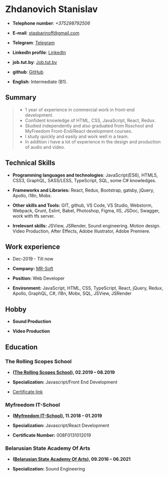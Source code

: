 # Zhdanovich Stanislav

- **Telephone number**: _+375298792506_

- **E-mail**: [stasbarinoff@gmail.com](stasbarinoff@gmail.com)

- **Telegram**: [Telegram](https://t.me/stasbarinoff)

- **LinkedIn profile**: [LinkedIn](https://www.linkedin.com/in/stanislav-zhdanovich/)

- **job.tut.by**: [Job.tut.by](https://jobs.tut.by/resume/e29ad211ff0759e1090039ed1f42795a6e5267)

- **github**: [GitHub](https://github.com/Stassras)

- **English**: Intermediate (B1).

## Summary

> - 1 year of experience in commercial work in front-end development. 
> - Сonfident knowledge of HTML, CSS, JavaScript, React, Redux. 
> - Studied independently and also graduated from Rsschool and MyFreedom Front-End/React development courses. 
> - I study quickly and easily and work well in a team. 
> - In addition i have a lot of experience in the design and production of audio and video.

## Technical Skills

- **Programming languages and technologies**: JavaScript(ES6), HTML5, CSS3, GraphQL, SASS/LESS, TypeScript, SQL, some C# knowledges.

- **Frameworks and Libraries:** React, Redux, Bootstrap, gatsby, jQuery, Apollo, i18n, Mobx.

- **Other skills and Tools:** GIT, github, VS Code, VS Studio, Webstorm, Webpack, Grunt, Eslint, Babel, Photoshop, Figma, IIS, JSDoc, Swagger, work with tfs server.

- **Irrelevant skills:** JSView, JSRender, Sound engineering. Motion design. Video Production, After Effects, Adobe Illustrator, Adobe Premiere.

## Work experience  

- Dec-2019 - Till now  

- **Company:** [MR-Soft](https://www.mrsoft.by/) 

- **Position:** Web Developer  

- **Environment:** JavaScript, HTML, CSS, TypeScript, React, jQuery, Redux, Apollo, GraphQL, C#, i18n, Mobx, SQL, JSView, JSRender

## Hobby

- **Sound Production**

- **Video Production**

## Education

### The Rolling Scopes School

- **([The Rolling Scopes School](https://school.rollingscopes.com/)), 02.2019 – 08.2019**

- **Specialization:** Javascript/Front End Development

- [Certificate link](https://app.rs.school/certificate/92eb5q8q)

### Myfreedom IT-School

- **([Myfreedom IT-School](https://myfreedom.by/)), 11.2018 – 01.2019**

- **Specialization:** Javascript/React Development

- **Certificate Number:** 008F0131012019

### Belarusian State Academy Of Arts

- **([Belarusian State Academy Of Arts](http://bdam.by/)), 09.2016 – 06.2021**

- **Specialization:** Sound Engineering


